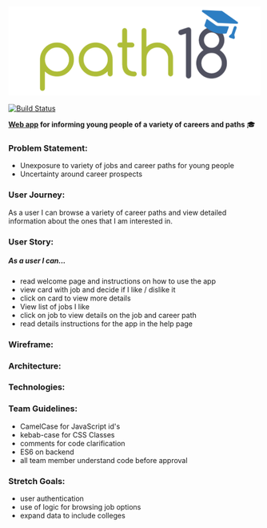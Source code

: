 ![Path18 logo](logo.png)

[![Build Status](https://travis-ci.org/facn2/Path18.svg?branch=master)](https://travis-ci.org/facn2/Path18)

**[Web app](https://path18.herokuapp.com/) for informing young people of a variety of careers and paths** :mortar_board:

### Problem Statement:
* Unexposure to variety of jobs and career paths for young people
* Uncertainty around career prospects

### User Journey:
As a user I can browse a variety of career paths and view detailed information about the ones that I am interested in.

### User Story:
##### As a user I can...
* read welcome page and instructions on how to use the app
* view card with job and decide if I like / dislike it
* click on card to view more details
* View list of jobs I like
* click on job to view details on the job and career path
* read details instructions for the app in the help page

### Wireframe:

### Architecture:

### Technologies:

### Team Guidelines:

* CamelCase for JavaScript id's
* kebab-case for CSS Classes
* comments for code clarification
* ES6 on backend
* all team member understand code before approval

### Stretch Goals:
* user authentication
* use of logic for browsing job options
* expand data to include colleges
